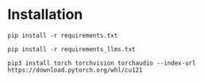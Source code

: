 # Installation

`pip install -r requirements.txt`

`pip install -r requirements_llms.txt`

`pip3 install torch torchvision torchaudio --index-url https://download.pytorch.org/whl/cu121`